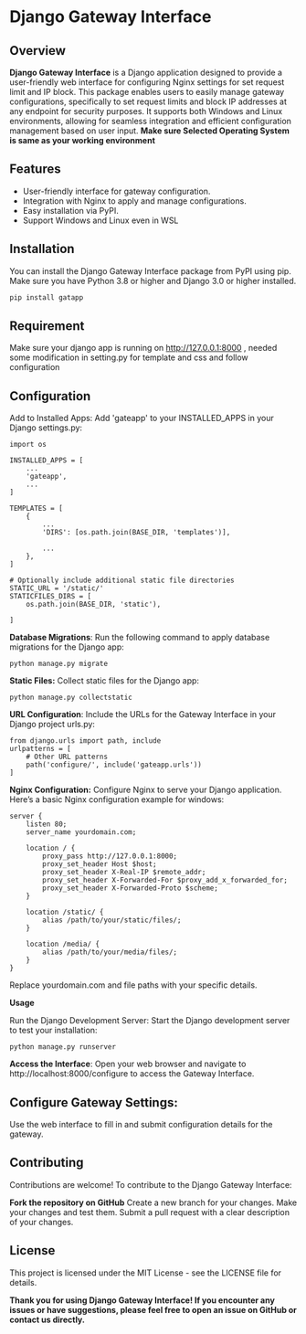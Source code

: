 # Django Gateway Interface

## Overview

**Django Gateway Interface** is a Django application designed to provide a user-friendly web interface for configuring Nginx settings for set request limit and IP block. This package enables users to easily manage gateway configurations, specifically to set request limits and block IP addresses at any endpoint for security purposes. It supports both Windows and Linux environments, allowing for seamless integration and efficient configuration management based on user input.
**Make sure Selected Operating System is same as your working environment** 

## Features

- User-friendly interface for gateway configuration.
- Integration with Nginx to apply and manage configurations.
- Easy installation via PyPI.
- Support Windows and Linux even in WSL

## Installation

You can install the Django Gateway Interface package from PyPI using pip. Make sure you have Python 3.8 or higher and Django 3.0 or higher installed.

```bash
pip install gatapp
```
## Requirement
Make sure your django app is running on http://127.0.0.1:8000
, needed some modification in setting.py for template and css and follow configuration 

## Configuration 
Add to Installed Apps:
Add 'gateapp' to your INSTALLED_APPS in your Django settings.py:

```
import os
```

```
INSTALLED_APPS = [
    ...
    'gateapp',
    ...
]
```
```
TEMPLATES = [
    {
        ...
        'DIRS': [os.path.join(BASE_DIR, 'templates')],

        ...
    },
]
```

```
# Optionally include additional static file directories
STATIC_URL = '/static/'
STATICFILES_DIRS = [
    os.path.join(BASE_DIR, 'static'),  
  
]
```
**Database Migrations**:
Run the following command to apply database migrations for the Django app:
```
python manage.py migrate
```

**Static Files:**
Collect static files for the Django app:

```
python manage.py collectstatic
```

**URL Configuration**:
Include the URLs for the Gateway Interface in your Django project urls.py:

```
from django.urls import path, include
urlpatterns = [
    # Other URL patterns
    path('configure/', include('gateapp.urls'))
]
```
**Nginx Configuration:**
Configure Nginx to serve your Django application. Here’s a basic Nginx configuration example for windows:

```
server {
    listen 80;
    server_name yourdomain.com;

    location / {
        proxy_pass http://127.0.0.1:8000;
        proxy_set_header Host $host;
        proxy_set_header X-Real-IP $remote_addr;
        proxy_set_header X-Forwarded-For $proxy_add_x_forwarded_for;
        proxy_set_header X-Forwarded-Proto $scheme;
    }

    location /static/ {
        alias /path/to/your/static/files/;
    }

    location /media/ {
        alias /path/to/your/media/files/;
    }
}
```
Replace yourdomain.com and file paths with your specific details.

**Usage**

Run the Django Development Server:
Start the Django development server to test your installation:

```
python manage.py runserver
```

**Access the Interface**:
Open your web browser and navigate to http://localhost:8000/configure to access the Gateway Interface.

## Configure Gateway Settings:
Use the web interface to fill in and submit configuration details for the gateway.

## Contributing
Contributions are welcome! To contribute to the Django Gateway Interface:

**Fork the repository on GitHub**
Create a new branch for your changes.
Make your changes and test them.
Submit a pull request with a clear description of your changes.

## License
This project is licensed under the MIT License - see the LICENSE file for details.



**Thank you for using Django Gateway Interface! If you encounter any issues or have suggestions, please feel free to open an issue on GitHub or contact us directly.**

